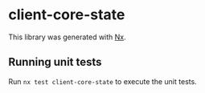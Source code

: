 # client-core-state

This library was generated with [Nx](https://nx.dev).


## Running unit tests

Run `nx test client-core-state` to execute the unit tests.

